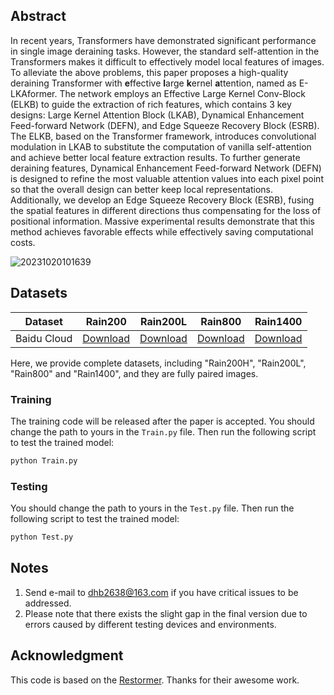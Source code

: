 ## Abstract

In recent years, Transformers have demonstrated significant performance in single image deraining tasks. However, the standard self-attention in the Transformers makes it difficult to effectively model local features of images. To alleviate the above problems, this paper proposes a high-quality deraining Transformer with **e**ffective **l**arge **k**ernel **a**ttention, named as E-LKAformer. The network employs an Effective Large Kernel Conv-Block (ELKB) to guide the extraction of rich features, which contains 3 key designs: Large Kernel Attention Block (LKAB), Dynamical Enhancement Feed-forward Network (DEFN), and Edge Squeeze Recovery Block (ESRB). The ELKB, based on the Transformer framework, introduces convolutional modulation in LKAB to substitute the computation of vanilla self-attention and achieve better local feature extraction results. To further generate deraining features, Dynamical Enhancement Feed-forward Network (DEFN) is designed to refine the most valuable attention values into each pixel point so that the overall design can better keep local representations. Additionally, we develop an Edge Squeeze Recovery Block (ESRB), fusing the spatial features in different directions thus compensating for the loss of positional information. Massive experimental results demonstrate that this method achieves favorable effects while effectively saving computational costs. 

![20231020101639](https://github.com/dong111-hb/ELKAformer/assets/94959684/51fa7dc7-8404-4b36-8328-544f89de3147)

## Datasets
<table>
<thead>
  <tr>
    <th>Dataset</th>
    <th>Rain200<H/th>
    <th>Rain200L</th>
    <th>Rain800</th>
    <th>Rain1400</th>
  </tr>
</thead>
<tbody>
  <tr>
    <td>Baidu Cloud</td>
    <td> <a href="https://pan.baidu.com/disk/main#/index?category=all&path=%2FRain100H_">Download</a> </td>
    <td> <a href="https://pan.baidu.com/disk/main#/index?category=all&path=%2FRain200L ">Download</a> </td>
    <td> <a href="https://pan.baidu.com/disk/main#/index?category=all&path=%2FRain800 ">Download</a> </td>
    <td> <a href="https://pan.baidu.com/disk/main#/index?category=all&path=%2FRain1400 ">Download</a> </td>
  </tr>
</tbody>
</table>
Here, we provide complete datasets, including "Rain200H", "Rain200L", "Rain800" and "Rain1400", and they are fully paired images. 

### Training
The training code will be released after the paper is accepted.
You should change the path to yours in the `Train.py` file.  Then run the following script to test the trained model:

```sh
python Train.py
```

### Testing
You should change the path to yours in the `Test.py` file.  Then run the following script to test the trained model:

```sh
python Test.py
```
## Notes

1. Send e-mail to dhb2638@163.com if you have critical issues to be addressed.
2. Please note that there exists the slight gap in the final version due to errors caused by different testing devices and environments.

## Acknowledgment

This code is based on the [Restormer](https://github.com/swz30/Restormer). Thanks for their awesome work.
